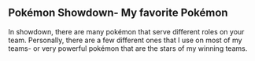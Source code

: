 ## Pokémon Showdown- My favorite Pokémon

In showdown, there are many pokémon that serve different roles on your team. Personally, there are a few different ones that I use on most of my teams- or very powerful pokémon that are the stars of my winning teams.

